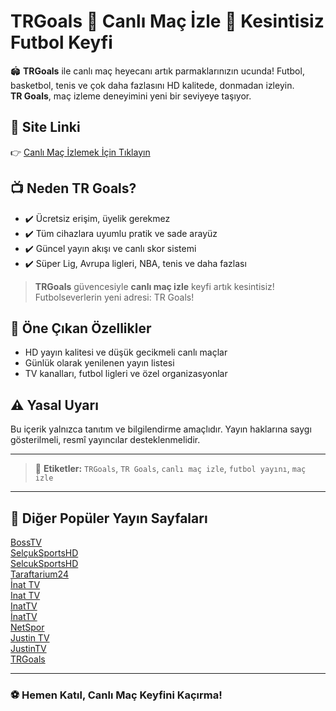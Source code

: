 # TRGoals 👑 Canlı Maç İzle 👑 Kesintisiz Futbol Keyfi

🏟️ **TRGoals** ile canlı maç heyecanı artık parmaklarınızın ucunda! Futbol, basketbol, tenis ve çok daha fazlasını HD kalitede, donmadan izleyin.  
**TR Goals**, maç izleme deneyimini yeni bir seviyeye taşıyor.

## 🔗 Site Linki

👉 [Canlı Maç İzlemek İçin Tıklayın](https://bosstv1.com/)

## 📺 Neden TR Goals?

- ✔️ Ücretsiz erişim, üyelik gerekmez  
- ✔️ Tüm cihazlara uyumlu pratik ve sade arayüz  
- ✔️ Güncel yayın akışı ve canlı skor sistemi  
- ✔️ Süper Lig, Avrupa ligleri, NBA, tenis ve daha fazlası  

> **TRGoals** güvencesiyle **canlı maç izle** keyfi artık kesintisiz! Futbolseverlerin yeni adresi: TR Goals!

## 🚀 Öne Çıkan Özellikler

- HD yayın kalitesi ve düşük gecikmeli canlı maçlar  
- Günlük olarak yenilenen yayın listesi  
- TV kanalları, futbol ligleri ve özel organizasyonlar  

## ⚠️ Yasal Uyarı

Bu içerik yalnızca tanıtım ve bilgilendirme amaçlıdır. Yayın haklarına saygı gösterilmeli, resmî yayıncılar desteklenmelidir.

---

> 📌 **Etiketler:** `TRGoals`, `TR Goals`, `canlı maç izle`, `futbol yayını`, `maç izle`

---

## 🔗 Diğer Popüler Yayın Sayfaları

<a href="https://macizlemesitesi.com" title="BossTV">BossTV</a>  
<a href="https://macizlemesitesi.com/selcuksportshd" title="SelçukSportsHD">SelçukSportsHD</a>  
<a href="https://macizlemesitesi.com/selcuksportshd" title="SelcukSportsHD">SelcukSportsHD</a>  
<a href="https://macizlemesitesi.com/taraftarium24" title="Taraftarium24">Taraftarium24</a>  
<a href="https://macizlemesitesi.com/inat-tv" title="İnat-TV">İnat TV</a>  
<a href="https://macizlemesitesi.com/inat-tv" title="Inat-TV">Inat TV</a>  
<a href="https://macizlemesitesi.com/inat-tv" title="InatTV">InatTV</a>  
<a href="https://macizlemesitesi.com/inat-tv" title="İnatTV">İnatTV</a>  
<a href="https://macizlemesitesi.com/netspor-tv" title="NetSpor">NetSpor</a>  
<a href="https://macizlemesitesi.com/justin-tv" title="Justin-TV">Justin TV</a>  
<a href="https://macizlemesitesi.com/justin-tv" title="JustinTV">JustinTV</a>  
<a href="https://macizlemesitesi.com/trgoals" title="TRGoals">TRGoals</a>  

---

### ⚽ Hemen Katıl, Canlı Maç Keyfini Kaçırma!

